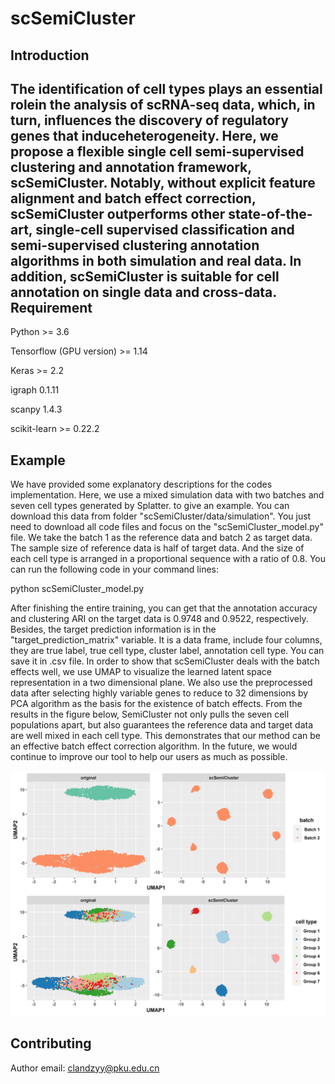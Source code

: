 # scSemiCluster
Introduction
-----
The identification of cell types plays an essential rolein the analysis of scRNA-seq data, which, in turn, influences the discovery of regulatory genes that induceheterogeneity. Here, we propose a flexible single cell semi-supervised clustering and annotation framework, scSemiCluster. Notably, without explicit feature alignment and batch effect correction,  scSemiCluster outperforms other state-of-the-art, single-cell supervised classification and semi-supervised clustering annotation algorithms in both simulation and real data. In addition, scSemiCluster is suitable for cell annotation on single data and cross-data. 
Requirement
-----
Python >= 3.6

Tensorflow (GPU version) >= 1.14

Keras >= 2.2

igraph 0.1.11

scanpy 1.4.3

scikit-learn >= 0.22.2

Example
-----
We have provided some explanatory descriptions for the codes implementation. Here, we use a mixed simulation data with two batches and seven cell types generated by Splatter.  to give an example. You can download this data from folder "scSemiCluster/data/simulation". You just need to download all code files and focus on the "scSemiCluster_model.py" file. We take the batch 1 as the reference data and batch 2 as target data. The sample size of reference data is half of target data. And the size of each cell type is arranged in a proportional sequence with a ratio of 0.8. You can run the following code in your command lines:

python scSemiCluster_model.py

After finishing the entire training, you can get that the annotation accuracy and clustering ARI on the target data is 0.9748 and 0.9522, respectively. Besides, the target prediction information is in the "target_prediction_matrix" variable. It is a data frame, include four columns, they are true label, true cell type, cluster label, annotation cell type. You can save it in .csv file. In order to show that scSemiCluster deals with the batch effects well,  we use UMAP to visualize the learned latent space representation in a two dimensional plane. We also use the preprocessed data after selecting highly variable genes to reduce to 32 dimensions by PCA algorithm as the basis for the existence of batch effects. From the results in the figure below, SemiCluster not only pulls the seven cell populations apart, but also guarantees the reference data and target data are well mixed in each cell type. This demonstrates that our method can be an effective batch effect correction algorithm. In the future, we would continue to improve our tool to help our users as much as possible.

![model](https://github.com/xuebaliang/scSemiCluster/blob/master/data/result/simulation_visualization.png)

Contributing
-----
Author email: clandzyy@pku.edu.cn
